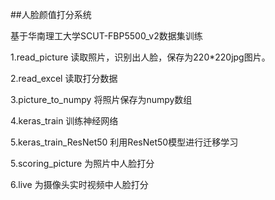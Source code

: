 ##人脸颜值打分系统

基于华南理工大学SCUT-FBP5500_v2数据集训练

1.read_picture 读取照片，识别出人脸，保存为220*220jpg图片。

2.read_excel 读取打分数据

3.picture_to_numpy 将照片保存为numpy数组

4.keras_train 训练神经网络

5.keras_train_ResNet50 利用ResNet50模型进行迁移学习

5.scoring_picture 为照片中人脸打分

6.live 为摄像头实时视频中人脸打分